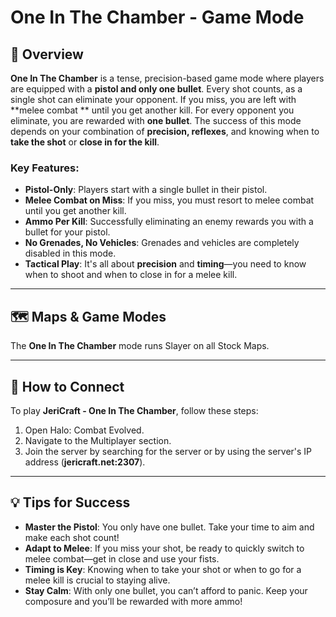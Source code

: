 # One In The Chamber - Game Mode

## 📝 Overview

**One In The Chamber** is a tense, precision-based game mode where players are equipped with a **pistol and only one
bullet**. Every shot counts, as a single shot can eliminate your opponent. If you miss, you are left with **melee combat
** until you get another kill. For every opponent you eliminate, you are rewarded with **one bullet**. The success of
this mode depends on your combination of **precision, reflexes**, and knowing when to **take the shot** or **close in
for the kill**.

### Key Features:

- **Pistol-Only**: Players start with a single bullet in their pistol.
- **Melee Combat on Miss**: If you miss, you must resort to melee combat until you get another kill.
- **Ammo Per Kill**: Successfully eliminating an enemy rewards you with a bullet for your pistol.
- **No Grenades, No Vehicles**: Grenades and vehicles are completely disabled in this mode.
- **Tactical Play**: It's all about **precision** and **timing**—you need to know when to shoot and when to close in for
  a melee kill.

---

## 🗺️ Maps & Game Modes

The **One In The Chamber** mode runs Slayer on all Stock Maps.

---

## 📡 How to Connect

To play **JeriCraft - One In The Chamber**, follow these steps:

1. Open Halo: Combat Evolved.
2. Navigate to the Multiplayer section.
3. Join the server by searching for the server or by using the server's IP address (**jericraft.net:2307**).

---

## 💡 Tips for Success

- **Master the Pistol**: You only have one bullet. Take your time to aim and make each shot count!
- **Adapt to Melee**: If you miss your shot, be ready to quickly switch to melee combat—get in close and use your fists.
- **Timing is Key**: Knowing when to take your shot or when to go for a melee kill is crucial to staying alive.
- **Stay Calm**: With only one bullet, you can’t afford to panic. Keep your composure and you’ll be rewarded with more
  ammo!
